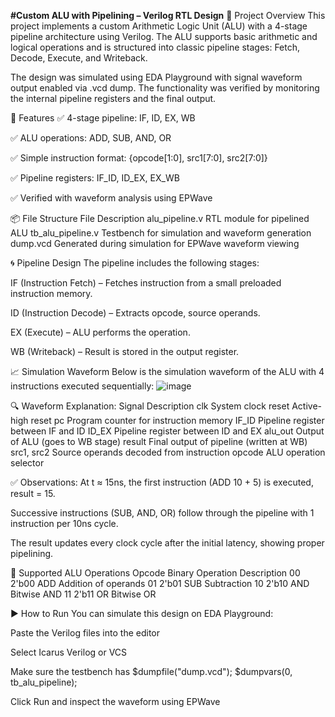 **#Custom ALU with Pipelining – Verilog RTL Design**
🧠 Project Overview
This project implements a custom Arithmetic Logic Unit (ALU) with a 4-stage pipeline architecture using Verilog. The ALU supports basic arithmetic and logical operations and is structured into classic pipeline stages: Fetch, Decode, Execute, and Writeback.

The design was simulated using EDA Playground with signal waveform output enabled via .vcd dump. The functionality was verified by monitoring the internal pipeline registers and the final output.

🔧 Features
✅ 4-stage pipeline: IF, ID, EX, WB

✅ ALU operations: ADD, SUB, AND, OR

✅ Simple instruction format: {opcode[1:0], src1[7:0], src2[7:0]}

✅ Pipeline registers: IF_ID, ID_EX, EX_WB

✅ Verified with waveform analysis using EPWave

📦 File Structure
File	Description
alu_pipeline.v	RTL module for pipelined ALU
tb_alu_pipeline.v	Testbench for simulation and waveform generation
dump.vcd	Generated during simulation for EPWave waveform viewing

🌀 Pipeline Design
The pipeline includes the following stages:

IF (Instruction Fetch) – Fetches instruction from a small preloaded instruction memory.

ID (Instruction Decode) – Extracts opcode, source operands.

EX (Execute) – ALU performs the operation.

WB (Writeback) – Result is stored in the output register.

📈 Simulation Waveform
Below is the simulation waveform of the ALU with 4 instructions executed sequentially:
![image](https://github.com/user-attachments/assets/179bc0b8-62a6-4dbe-a7ea-ef541f868645)

🔍 Waveform Explanation:
Signal	Description
clk	System clock
reset	Active-high reset
pc	Program counter for instruction memory
IF_ID	Pipeline register between IF and ID
ID_EX	Pipeline register between ID and EX
alu_out	Output of ALU (goes to WB stage)
result	Final output of pipeline (written at WB)
src1, src2	Source operands decoded from instruction
opcode	ALU operation selector

✅ Observations:
At t ≈ 15ns, the first instruction (ADD 10 + 5) is executed, result = 15.

Successive instructions (SUB, AND, OR) follow through the pipeline with 1 instruction per 10ns cycle.

The result updates every clock cycle after the initial latency, showing proper pipelining.

🧪 Supported ALU Operations
Opcode	Binary	Operation	Description
00	2'b00	ADD	Addition of operands
01	2'b01	SUB	Subtraction
10	2'b10	AND	Bitwise AND
11	2'b11	OR	Bitwise OR

▶️ How to Run
You can simulate this design on EDA Playground:

Paste the Verilog files into the editor

Select Icarus Verilog or VCS

Make sure the testbench has $dumpfile("dump.vcd"); $dumpvars(0, tb_alu_pipeline);

Click Run and inspect the waveform using EPWave

